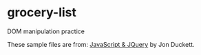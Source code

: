 # grocery-list
DOM manipulation practice

These sample files are from: [JavaScript & JQuery](http://javascriptbook.com/) by Jon Duckett.
